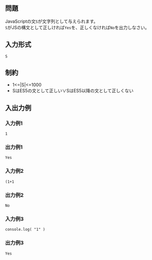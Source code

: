 ## 問題
JavaScriptの文`S`が文字列として与えられます。  
`S`がJSの構文として正しければ`Yes`を、正しくなければ`No`を出力しなさい。  

## 入力形式

```
S
```

## 制約
* 1<=|S|<=1000
* SはES5の文として正しい∨SはES5以降の文として正しくない

## 入出力例

### 入力例1
```
1
```

### 出力例1
```
Yes
```

### 入力例2
```
(1+1
```

### 出力例2
```
No
```

### 入力例3
```
console.log( "1" )
```

### 出力例3
```
Yes
```